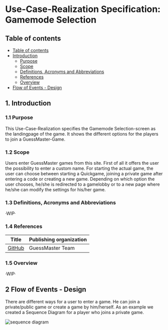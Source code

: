 # Use-Case-Realization Specification: Gamemode Selection

## Table of contents

- [Table of contents](https://github.com/Tiaaam/GuessMaster/blob/master/docs/UCRS_Gamemode_Selection.md#table-of-contents)
- [Introduction](https://github.com/Tiaaam/GuessMaster/blob/master/docs/UCRS_Gamemode_Selection.md#1-introduction)
  - [Purpose](https://github.com/Tiaaam/GuessMaster/blob/master/docs/UCRS_Gamemode_Selection.md#11-purpose)
  - [Scope](https://github.com/Tiaaam/GuessMaster/blob/master/docs/UCRS_Gamemode_Selection.md#12-scope)
  - [Definitions, Acronyms and Abbreviations](https://github.com/Tiaaam/GuessMaster/blob/master/docs/UCRS_Gamemode_Selection.md#13-definitions-acronyms-and-abbreviations)
  - [References](https://github.com/Tiaaam/GuessMaster/blob/master/docs/UCRS_Gamemode_Selection.md#14-references)
  - [Overview](https://github.com/Tiaaam/GuessMaster/blob/master/docs/UCRS_Gamemode_Selection.md#15-overview)
- [Flow of Events - Design](https://github.com/Tiaaam/GuessMaster/blob/master/docs/UCRS_Gamemode_Selection.md#2-flow-of-events---design)

## 1. Introduction

### 1.1 Purpose
This Use-Case-Realization specifies the Gamemode Selection-screen as the landingpage of the game. It shows the different options for the players to join a GuessMaster-Game.

### 1.2 Scope
Users enter GuessMaster games from this site. First of all it offers the user the possibility to enter a custom name. For starting the actual game, the user can choose between starting a Quickgame, joining a private game after entering a code or creating a new game. Depending on which option the user chooses, he/she is redirected to a gamelobby or to a new page where he/she can modify the settings for his/her game.

### 1.3 Definitions, Acronyms and Abbreviations
·WIP·

### 1.4 References

| Title                                                              | Publishing organization   |
| -------------------------------------------------------------------| ------------------------- |
| [GitHub](https://github.com/Tiaaam/GuessMaster)                    | GuessMaster Team          |

### 1.5 Overview
·WIP·

## 2 Flow of Events - Design
There are different ways for a user to enter a game. He can join a private/public game or create a game by him/herself. As an example we created a Sequence Diagram for a player who joins a private game.

![sequence diagram](https://user-images.githubusercontent.com/62339676/199759526-cf70e2a6-427f-47e3-a26f-5105e50fbd53.png)


